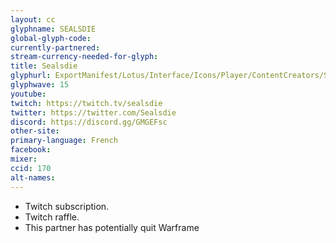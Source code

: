 ```yaml
---
layout: cc
glyphname: SEALSDIE
global-glyph-code:
currently-partnered:
stream-currency-needed-for-glyph:
title: Sealsdie
glyphurl: ExportManifest/Lotus/Interface/Icons/Player/ContentCreators/Sealsdie.png
glyphwave: 15
youtube:
twitch: https://twitch.tv/sealsdie
twitter: https://twitter.com/Sealsdie
discord: https://discord.gg/GMGEFsc
other-site:
primary-language: French
facebook:
mixer:
ccid: 170
alt-names:
---
```

* Twitch subscription.
* Twitch raffle.
* This partner has potentially quit Warframe
